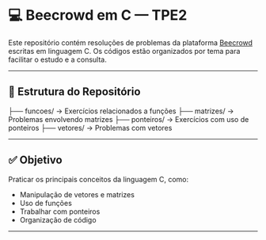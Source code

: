 # 💻 Beecrowd em C — TPE2

Este repositório contém resoluções de problemas da plataforma [Beecrowd](https://www.beecrowd.com.br/) escritas em linguagem C. Os códigos estão organizados por tema para facilitar o estudo e a consulta.

---

## 📁 Estrutura do Repositório

├── funcoes/ → Exercícios relacionados a funções
├── matrizes/ → Problemas envolvendo matrizes
├── ponteiros/ → Exercícios com uso de ponteiros
├── vetores/ → Problemas com vetores

---

## ✅ Objetivo

Praticar os principais conceitos da linguagem C, como:
- Manipulação de vetores e matrizes
- Uso de funções
- Trabalhar com ponteiros
- Organização de código

---
